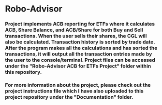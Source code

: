 # Robo-Advisor
### Project implements ACB reporting for ETFs where it calculates ACB, Share Balance, and ACB/Share for both Buy and Sell transactions. When the user sells their shares, the CGL will also be calculated. Transaction history is sorted by trade date. After the program makes all the calculations and has sorted the transactions, it will output all the transaction entries made by the user to the console/terminal. Project files can be accessed under the "Robo-Advisor ACB for ETFs Project" folder within this repository. 

### For more information about the project, please check out the project instructions file which I have also uploaded to this project repository under the "Documentation" folder. 
